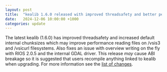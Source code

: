 ```yaml
---
layout: post
title:  "kealib 1.6.0 released with improved threadsafety and better performance on remote filesystems"
date:   2024-12-06 10:00:00 +1000
categories: update
---
```


The latest kealib (1.6.0) has improved threadsafety and increased default internal
chunksizes which may improve performance reading files on /vsis3 and /vsicurl 
filesystems.
Also fixes an issue with overview writing on the fly with RIOS 2.0.5 and the internal GDAL driver.
This release *may* cause ABI breakage so it is suggested that users recompile anything
linked to kealib when upgrading.
For more information see the [list of changes](https://github.com/ubarsc/kealib/blob/master/Changes.txt).
